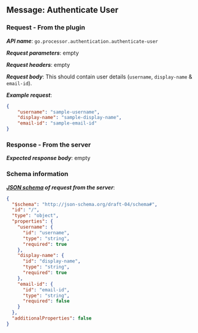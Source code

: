 ## Message: Authenticate User
 
### Request - From the plugin

***API name***: `go.processor.authentication.authenticate-user`

***Request parameters***: empty

***Request headers***: empty

***Request body***: This should contain user details (`username`, `display-name` & `email-id`).

***Example request***:

```json
{
    "username": "sample-username",
    "display-name": "sample-display-name",
    "email-id": "sample-email-id"
}
```

### Response - From the server
***Expected response body***: empty

### Schema information

***[JSON schema](http://json-schema.org) of request from the server***:

```json
{
  "$schema": "http://json-schema.org/draft-04/schema#",
  "id": "/",
  "type": "object",
  "properties": {
    "username": {
      "id": "username",
      "type": "string",
      "required": true
    },
    "display-name": {
      "id": "display-name",
      "type": "string",
      "required": true
    },
    "email-id": {
      "id": "email-id",
      "type": "string",
      "required": false
    }
  },
  "additionalProperties": false
}
```
